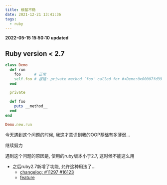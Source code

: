 ```yaml
---
title: 根基不稳
date: 2021-12-21 13:41:36
tags:
  - ruby
---
```


**2022-05-15 15:50:10 updated**

## Ruby version < 2.7

```ruby
class Demo
  def run
    foo      # 正常
    self.foo # 报错: private method `foo' called for #<Demo:0x00007fd39e80c2e8>
  end

  private

  def foo
    puts __method__
  end
end

Demo.new.run
```

今天遇到这个问题的时候, 我这才意识到我的OOP基础有多薄弱...

继续努力

遇到这个问题的原因是, 使用的ruby版本小于2.7, 这时候不能这么用

+ 之后ruby2.7新增了功能, 允许这种用法了...
    + [changelog: #11297 #16123](https://www.ruby-lang.org/en/news/2019/12/25/ruby-2-7-0-released/)
    + [feature](https://bugs.ruby-lang.org/issues/11297)

